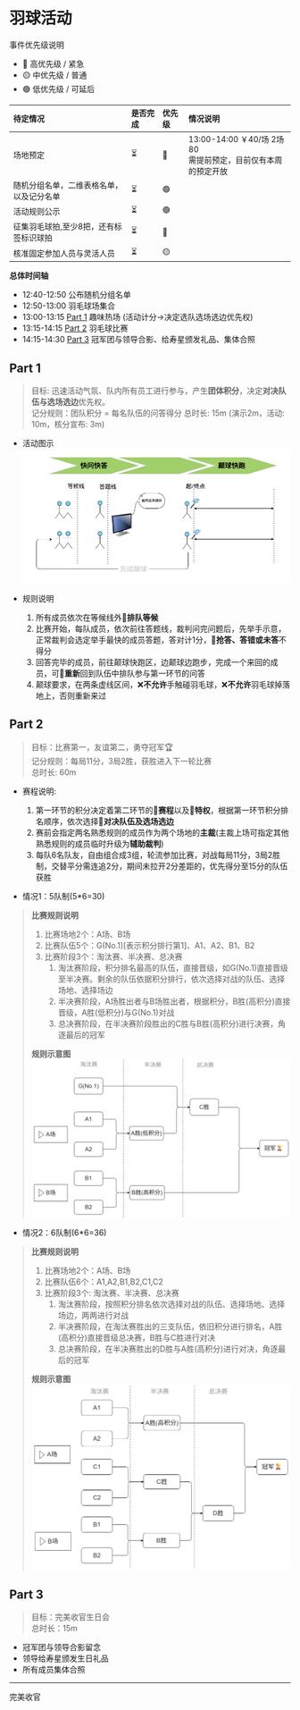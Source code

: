 # 羽球活动

事件优先级说明
- 🔴 高优先级 / 紧急
- 🟡 中优先级 / 普通
- 🟢 低优先级 / 可延后

|待定情况|是否完成|优先级|情况说明|
|:--|:--|:--|:--|
|场地预定|⏳|🔴|13:00-14:00 ￥40/场 2场80<br/>需提前预定，目前仅有本周的预定开放|
|随机分组名单，二维表格名单，以及记分名单|⏳|🟢||
|活动规则公示|⏳|🟢||
|征集羽毛球拍,至少8把，还有标签标识球拍|⏳|🔴||
|核准固定参加人员与灵活人员|⏳|🟡||


**总体时间轴**     
- 12:40-12:50 公布随机分组名单
- 12:50-13:00 羽毛球场集合
- 13:00-13:15 [Part 1](#Part1) 趣味热场 (活动计分->决定选队选场选边优先权)
- 13:15-14:15 [Part 2](#Part2) 羽毛球比赛
- 14:15-14:30 [Part 3](#Part3) 冠军团与领导合影、给寿星颁发礼品、集体合照

## Part 1
> 目标: 迅速活动气氛、队内所有员工进行参与，产生**团体积分**，决定**对决队伍与选场选边**优先权。        
> 记分规则：团队积分 = 每名队伍的问答得分
> 总时长: 15m (演示2m，活动: 10m，核分宣布: 3m)          

- 活动图示
![活动图示](./Snipaste_2025-09-12_16-21-07.png)

- 规则说明
  1. 所有成员依次在等候线外📌**排队等候**
  2. 比赛开始，每队成员，依次前往答题线，裁判问完问题后，先举手示意，正常裁判会选定举手最快的成员答题，答对计1分，📌**抢答、答错或未答**不得分
  3. 回答完毕的成员，前往颠球快跑区，边颠球边跑步，完成一个来回的成员，可📌**重新**回到队伍中排队参与第一环节的问答
  4. 颠球要求，在两条虚线区间，❌**不允许**手触碰羽毛球，❌**不允许**羽毛球掉落地上，否则重新来过

## Part 2
> 目标：比赛第一，友谊第二，勇夺冠军🏆        
> 记分规则：每局11分，3局2胜，获胜进入下一轮比赛          
> 总时长: 60m        

- 赛程说明:
  1. 第一环节的积分决定着第二环节的📌**赛程**以及📌**特权**，根据第一环节积分排名顺序，依次选择📌**对决队伍及选场选边**
  2. 赛前会指定两名熟悉规则的成员作为两个场地的**主裁**(主裁上场可指定其他熟悉规则的成员临时升级为**辅助裁判**)
  3. 每队6名队友，自由组合成3组，轮流参加比赛，对战每局11分，3局2胜制，交替平分需连追2分，期间未拉开2分差距的，优先得分至15分的队伍获胜

- 情况1：5队制(5*6=30)
> **比赛规则说明**
> 1. 比赛场地2个：A场、B场
> 2. 比赛队伍5个：G(No.1)[表示积分排行第1]、A1、A2、B1、B2
> 3. 比赛阶段3个：淘汰赛、半决赛、总决赛
>    1. 淘汰赛阶段，积分排名最高的队伍，直接晋级，如G(No.1)直接晋级至半决赛。剩余的队伍依据积分排行，依次选择对战的队伍、选择场地、选择场边
>    2. 半决赛阶段，A场胜出者与B场胜出者，根据积分，B胜(高积分)直接晋级，A胜(低积分)与G(No.1)对战
>    3. 总决赛阶段，在半决赛阶段胜出的C胜与B胜(高积分)进行决赛，角逐最后的冠军
> 
> **规则示意图**
![5队制](./S5.png)

- 情况2：6队制(6*6=36)
> **比赛规则说明**
> 1. 比赛场地2个：A场、B场
> 2. 比赛队伍6个：A1,A2,B1,B2,C1,C2
> 3. 比赛阶段3个: 淘汰赛、半决赛、总决赛
>    1. 淘汰赛阶段，按照积分排名依次选择对战的队伍、选择场地、选择场边，两两进行对战
>    2. 半决赛阶段，在淘汰赛胜出的三支队伍，依旧积分进行排名，A胜(高积分)直接晋级总决赛，B胜与C胜进行对决
>    3. 总决赛阶段，在半决赛胜出的D胜与A胜(高积分)进行对决，角逐最后的冠军
>
> **规则示意图**
![6队制](./S6.png)


## Part 3
> 目标：完美收官生日会    
> 总时长：15m    

- 冠军团与领导合影留念
- 领导给寿星颁发生日礼品
- 所有成员集体合照
---
完美收官
